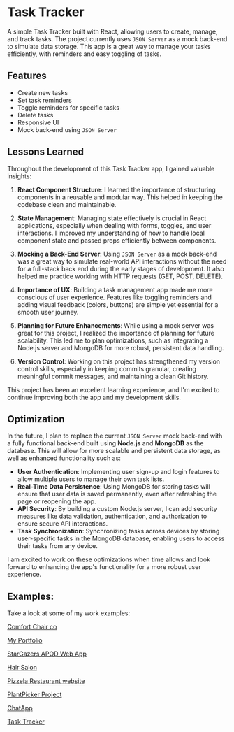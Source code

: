 # Task Tracker

A simple Task Tracker built with React, allowing users to create, manage, and track tasks. The project currently uses `JSON Server` as a mock back-end to simulate data storage. This app is a great way to manage your tasks efficiently, with reminders and easy toggling of tasks.

## Features

- Create new tasks
- Set task reminders
- Toggle reminders for specific tasks
- Delete tasks
- Responsive UI
- Mock back-end using `JSON Server`

## Lessons Learned

Throughout the development of this Task Tracker app, I gained valuable insights:

1. **React Component Structure**: I learned the importance of structuring components in a reusable and modular way. This helped in keeping the codebase clean and maintainable.

2. **State Management**: Managing state effectively is crucial in React applications, especially when dealing with forms, toggles, and user interactions. I improved my understanding of how to handle local component state and passed props efficiently between components.

3. **Mocking a Back-End Server**: Using `JSON Server` as a mock back-end was a great way to simulate real-world API interactions without the need for a full-stack back end during the early stages of development. It also helped me practice working with HTTP requests (GET, POST, DELETE).

4. **Importance of UX**: Building a task management app made me more conscious of user experience. Features like toggling reminders and adding visual feedback (colors, buttons) are simple yet essential for a smooth user journey.

5. **Planning for Future Enhancements**: While using a mock server was great for this project, I realized the importance of planning for future scalability. This led me to plan optimizations, such as integrating a Node.js server and MongoDB for more robust, persistent data handling.

6. **Version Control**: Working on this project has strengthened my version control skills, especially in keeping commits granular, creating meaningful commit messages, and maintaining a clean Git history.

This project has been an excellent learning experience, and I'm excited to continue improving both the app and my development skills.

## Optimization

In the future, I plan to replace the current `JSON Server` mock back-end with a fully functional back-end built using **Node.js** and **MongoDB** as the database. This will allow for more scalable and persistent data storage, as well as enhanced functionality such as:

- **User Authentication**: Implementing user sign-up and login features to allow multiple users to manage their own task lists.
- **Real-Time Data Persistence**: Using MongoDB for storing tasks will ensure that user data is saved permanently, even after refreshing the page or reopening the app.
- **API Security**: By building a custom Node.js server, I can add security measures like data validation, authentication, and authorization to ensure secure API interactions.
- **Task Synchronization**: Synchronizing tasks across devices by storing user-specific tasks in the MongoDB database, enabling users to access their tasks from any device.

I am excited to work on these optimizations when time allows and look forward to enhancing the app's functionality for a more robust user experience.


## Examples:
Take a look at some of my work examples:

[Comfort Chair co](https://chairs-store-website.onrender.com/)

 [My Portfolio](https://adelabdulazeem.netlify.app/)

 [StarGazers APOD Web App](https://nasa-picture-every-day.netlify.app/)

 [Hair Salon](https://leviathansalon.netlify.app/)

 [Pizzela Restaurant website](https://pizza-restaurant-webdemo.netlify.app/)

 [PlantPicker Project](https://github.com/adelnasr029/PlantPicker)

 [ChatApp](https://github.com/adelnasr029/chatApp)
 
 [Task Tracker](https://github.com/adelnasr029/task-tracker)
